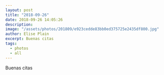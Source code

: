 ```yaml
---
layout: post
title: "2018-09-26"
date: 2018-09-26 14:05:26
description: 
image: "/assets/photos/201809/e923cedde83bb0ed375725e2435df800.jpg"
author: Elise Plain
excerpt: Buenas citas
tags: 
  - photos
  - all
---
```


Buenas citas
<p></p>

